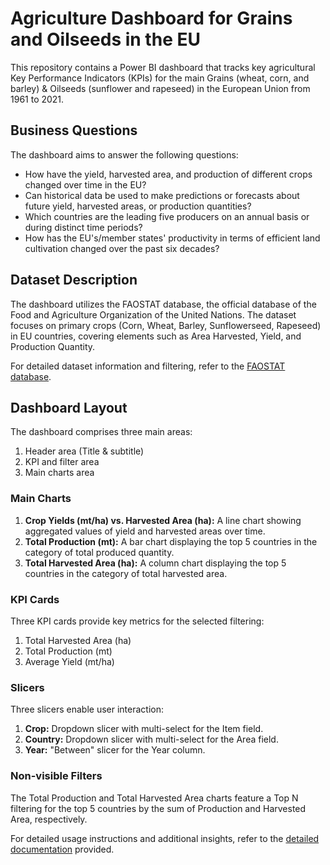 # Agriculture Dashboard for Grains and Oilseeds in the EU

This repository contains a Power BI dashboard that tracks key agricultural Key Performance Indicators (KPIs) for the main Grains (wheat, corn, and barley) & Oilseeds (sunflower and rapeseed) in the European Union from 1961 to 2021.

## Business Questions

The dashboard aims to answer the following questions:

- How have the yield, harvested area, and production of different crops changed over time in the EU?
- Can historical data be used to make predictions or forecasts about future yield, harvested areas, or production quantities?
- Which countries are the leading five producers on an annual basis or during distinct time periods?
- How has the EU's/member states' productivity in terms of efficient land cultivation changed over the past six decades?

## Dataset Description

The dashboard utilizes the FAOSTAT database, the official database of the Food and Agriculture Organization of the United Nations. The dataset focuses on primary crops (Corn, Wheat, Barley, Sunflowerseed, Rapeseed) in EU countries, covering elements such as Area Harvested, Yield, and Production Quantity.

For detailed dataset information and filtering, refer to the [FAOSTAT database](https://www.fao.org/faostat/en/#data/QCL).

## Dashboard Layout

The dashboard comprises three main areas:

1. Header area (Title & subtitle)
2. KPI and filter area
3. Main charts area

### Main Charts

1. **Crop Yields (mt/ha) vs. Harvested Area (ha):** A line chart showing aggregated values of yield and harvested areas over time.
2. **Total Production (mt):** A bar chart displaying the top 5 countries in the category of total produced quantity.
3. **Total Harvested Area (ha):** A column chart displaying the top 5 countries in the category of total harvested area.

### KPI Cards

Three KPI cards provide key metrics for the selected filtering:

1. Total Harvested Area (ha)
2. Total Production (mt)
3. Average Yield (mt/ha)

### Slicers

Three slicers enable user interaction:

1. **Crop:** Dropdown slicer with multi-select for the Item field.
2. **Country:** Dropdown slicer with multi-select for the Area field.
3. **Year:** "Between" slicer for the Year column.

### Non-visible Filters

The Total Production and Total Harvested Area charts feature a Top N filtering for the top 5 countries by the sum of Production and Harvested Area, respectively.

For detailed usage instructions and additional insights, refer to the [detailed documentation](link-to-detailed-documentation.md) provided.
